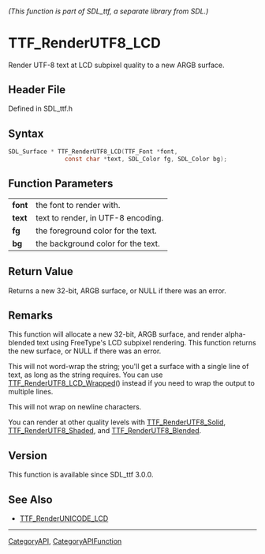 ###### (This function is part of SDL_ttf, a separate library from SDL.)
# TTF_RenderUTF8_LCD

Render UTF-8 text at LCD subpixel quality to a new ARGB surface.

## Header File

Defined in SDL_ttf.h

## Syntax

```c
SDL_Surface * TTF_RenderUTF8_LCD(TTF_Font *font,
                const char *text, SDL_Color fg, SDL_Color bg);

```

## Function Parameters

|              |                                    |
| ------------ | ---------------------------------- |
| **font**     | the font to render with.           |
| **text**     | text to render, in UTF-8 encoding. |
| **fg**       | the foreground color for the text. |
| **bg**       | the background color for the text. |

## Return Value

Returns a new 32-bit, ARGB surface, or NULL if there was an error.

## Remarks

This function will allocate a new 32-bit, ARGB surface, and render
alpha-blended text using FreeType's LCD subpixel rendering. This function
returns the new surface, or NULL if there was an error.

This will not word-wrap the string; you'll get a surface with a single line
of text, as long as the string requires. You can use
[TTF_RenderUTF8_LCD_Wrapped](TTF_RenderUTF8_LCD_Wrapped)() instead if you
need to wrap the output to multiple lines.

This will not wrap on newline characters.

You can render at other quality levels with
[TTF_RenderUTF8_Solid](TTF_RenderUTF8_Solid),
[TTF_RenderUTF8_Shaded](TTF_RenderUTF8_Shaded), and
[TTF_RenderUTF8_Blended](TTF_RenderUTF8_Blended).

## Version

This function is available since SDL_ttf 3.0.0.

## See Also

* [TTF_RenderUNICODE_LCD](TTF_RenderUNICODE_LCD)

----
[CategoryAPI](CategoryAPI), [CategoryAPIFunction](CategoryAPIFunction)

